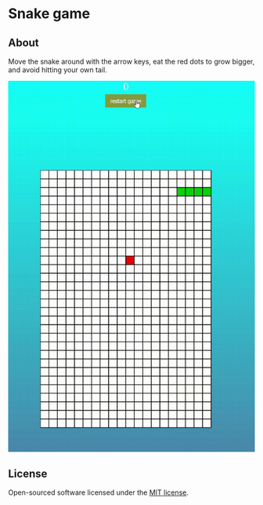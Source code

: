 # Snake game #

## About ##

Move the snake around with the arrow keys, eat the red dots to grow bigger, and avoid hitting your own tail.

![Alt text](/src/2d-snake/git/2d-snake.gif?raw=true)
 
## License

Open-sourced software licensed under the [MIT license](https://opensource.org/licenses/MIT).
